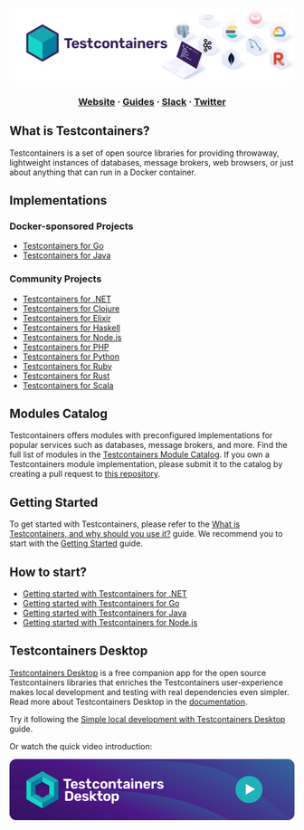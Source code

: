 <p align="center">
  <img src="https://raw.githubusercontent.com/testcontainers/.github/main/profile/banner.png" alt="Testcontainers">
</p>

<html>
<h3 align="center">
    <a href="https://testcontainers.com/">Website</a>
    <span> · </span>
    <a href="https://testcontainers.com/guides/">Guides</a>
    <span> · </span>
    <a href="https://slack.testcontainers.org/">Slack</a>
    <span> · </span>
    <a href="https://twitter.com/testcontainers">Twitter</a>
</h3>
</html>

## What is Testcontainers?

Testcontainers is a set of open source libraries for providing throwaway, lightweight instances of databases, message brokers, web browsers, 
or just about anything that can run in a Docker container.

## Implementations

### Docker-sponsored Projects

* [Testcontainers for Go](https://golang.testcontainers.org/)
* [Testcontainers for Java](https://java.testcontainers.org/)

### Community Projects

* [Testcontainers for .NET](https://dotnet.testcontainers.org/)
* [Testcontainers for Clojure](https://cljdoc.org/d/clj-test-containers/clj-test-containers/)
* [Testcontainers for Elixir](https://github.com/testcontainers/testcontainers-elixir)
* [Testcontainers for Haskell](https://github.com/testcontainers/testcontainers-hs)
* [Testcontainers for Node.js](https://node.testcontainers.org/)
* [Testcontainers for PHP](https://github.com/testcontainers/testcontainers-php)
* [Testcontainers for Python](https://testcontainers-python.readthedocs.io/en/latest/)
* [Testcontainers for Ruby](https://github.com/testcontainers/testcontainers-ruby)
* [Testcontainers for Rust](https://docs.rs/testcontainers/latest/testcontainers/)
* [Testcontainers for Scala](https://github.com/testcontainers/testcontainers-scala/)

## Modules Catalog

Testcontainers offers modules with preconfigured implementations for popular services 
such as databases, message brokers, and more. 
Find the full list of modules in the [Testcontainers Module Catalog](https://testcontainers.com/modules/). 
If you own a Testcontainers module implementation,
please submit it to the catalog by creating a pull request to [this repository](https://github.com/testcontainers/community-module-registry).

## Getting Started

To get started with Testcontainers, 
please refer to the [What is Testcontainers, and why should you use it?](https://testcontainers.com/guides/introducing-testcontainers/) guide. 
We recommend you to start with the [Getting Started](https://testcontainers.com/getting-started/) guide.

## How to start?

* [Getting started with Testcontainers for .NET](https://testcontainers.com/guides/getting-started-with-testcontainers-for-dotnet/)
* [Getting started with Testcontainers for Go](https://testcontainers.com/guides/getting-started-with-testcontainers-for-go/)
* [Getting started with Testcontainers for Java](https://testcontainers.com/guides/getting-started-with-testcontainers-for-java/)
* [Getting started with Testcontainers for Node.js](https://testcontainers.com/guides/getting-started-with-testcontainers-for-nodejs/)

## Testcontainers Desktop

[Testcontainers Desktop](https://testcontainers.com/desktop/) is a free companion app for the open source Testcontainers libraries that enriches the Testcontainers user-experience makes local development and testing with real dependencies even simpler.
Read more about Testcontainers Desktop in the [documentation](https://testcontainers.com/desktop/docs/).

Try it following the [Simple local development with Testcontainers Desktop](https://testcontainers.com/guides/simple-local-development-with-testcontainers-desktop/) guide.

Or watch the quick video introduction:

[<img src="https://raw.githubusercontent.com/testcontainers/.github/main/profile/desktop-thumbnail.png" alt="Introducing Testcontainers Desktop">](https://youtu.be/uRWKTNbOX-8)
